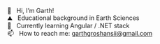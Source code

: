 👋  &nbsp;&nbsp;Hi, I’m Garth! <br/>
⛰️  &nbsp;&nbsp;Educational background in Earth Sciences <br/>
🌱 &nbsp;&nbsp;Currently learning Angular / .NET stack <br/>
📫  &nbsp;&nbsp;How to reach me: garthgroshansii@gmail.com <br/>


<!---
ggroshansii/ggroshansii is a ✨ special ✨ repository because its `README.md` (this file) appears on your GitHub profile.
You can click the Preview link to take a look at your changes.
--->
